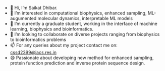 - 👋 Hi, I’m Saikat Dhibar.
- 👀 I’m interested in computational biophysics, enhanced sampling, ML-augumented molecular dynamics, interpretable ML models
- 🌱 I’m currently a graduate student, working in the interface of machine learning, biophysics and bioinformatics.
- 💞️ I’m looking to collaborate on diverse projects ranging from biophysics to bioinformatics problems
- 📫 For any queries about my project contact me on: cssd2399@iacs.res.in
- 😄 Passionate about developing new method for enhanced sampling, protein function prediction and inverse protein sequence design.

<!---
saikat-ai/saikat-ai is a ✨ special ✨ repository because its `README.md` (this file) appears on your GitHub profile.
You can click the Preview link to take a look at your changes.
--->
